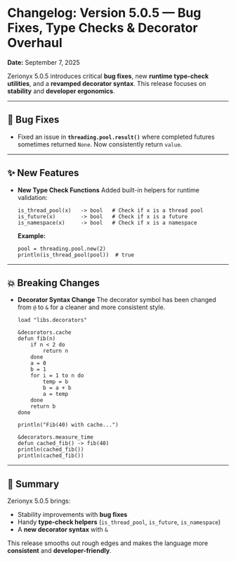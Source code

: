 # Changelog: Version 5.0.5 — Bug Fixes, Type Checks & Decorator Overhaul

**Date:** September 7, 2025

Zerionyx 5.0.5 introduces critical **bug fixes**, new **runtime type-check utilities**, and a **revamped decorator syntax**. This release focuses on **stability** and **developer ergonomics**.

---

## 🐞 Bug Fixes

* Fixed an issue in **`threading.pool.result()`** where completed futures sometimes returned `None`.
  Now consistently return `value`.

---

## ✨ New Features

* **New Type Check Functions**
  Added built-in helpers for runtime validation:

  ```zyx
  is_thread_pool(x)   -> bool   # Check if x is a thread pool
  is_future(x)        -> bool   # Check if x is a future
  is_namespace(x)     -> bool   # Check if x is a namespace
  ```

  **Example:**

  ```zyx
  pool = threading.pool.new(2)
  println(is_thread_pool(pool))  # true
  ```

---

## 💥 Breaking Changes

* **Decorator Syntax Change**
  The decorator symbol has been changed from `@` to `&` for a cleaner and more consistent style.

  ```zyx
  load "libs.decorators"

  &decorators.cache
  defun fib(n)
      if n < 2 do
          return n
      done
      a = 0
      b = 1
      for i = 1 to n do
          temp = b
          b = a + b
          a = temp
      done
      return b
  done

  println("Fib(40) with cache...")

  &decorators.measure_time
  defun cached_fib() -> fib(40)
  println(cached_fib())
  println(cached_fib())
  ```

---

## 📌 Summary

Zerionyx 5.0.5 brings:

* Stability improvements with **bug fixes**
* Handy **type-check helpers** (`is_thread_pool`, `is_future`, `is_namespace`)
* A **new decorator syntax** with `&`

This release smooths out rough edges and makes the language more **consistent** and **developer-friendly**.

